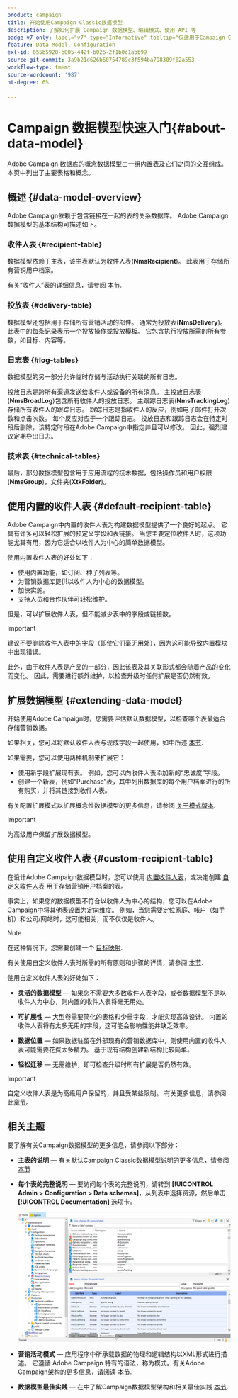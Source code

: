 ```yaml
---
product: campaign
title: 开始使用Campaign Classic数据模型
description: 了解如何扩展 Campaign 数据模型、编辑模式、使用 API 等
badge-v7-only: label="v7" type="Informative" tooltip="仅适用于Campaign Classicv7"
feature: Data Model, Configuration
exl-id: 655b5928-b005-442f-b026-2f1b0c1abb99
source-git-commit: 3a9b21d626b60754789c3f594ba798309f62a553
workflow-type: tm+mt
source-wordcount: '987'
ht-degree: 6%

---
```


# Campaign 数据模型快速入门{#about-data-model}

Adobe Campaign 数据库的概念数据模型由一组内置表及它们之间的交互组成。本页中列出了主要表格和概念。

## 概述 {#data-model-overview}

Adobe Campaign依赖于包含链接在一起的表的关系数据库。 Adobe Campaign数据模型的基本结构可描述如下。

### 收件人表 {#recipient-table}

数据模型依赖于主表，该主表默认为收件人表(**NmsRecipient**)。 此表用于存储所有营销用户档案。

有关“收件人”表的详细信息，请参阅 [本节](#default-recipient-table).

### 投放表 {#delivery-table}

数据模型还包括用于存储所有营销活动的部件。 通常为投放表(**NmsDelivery**)。 此表中的每条记录表示一个投放操作或投放模板。 它包含执行投放所需的所有参数，如目标、内容等。

### 日志表 {#log-tables}

数据模型的另一部分允许临时存储与活动执行关联的所有日志。

投放日志是跨所有渠道发送给收件人或设备的所有消息。 主投放日志表(**NmsBroadLog**)包含所有收件人的投放日志。
主跟踪日志表(**NmsTrackingLog**)存储所有收件人的跟踪日志。 跟踪日志是指收件人的反应，例如电子邮件打开次数和点击次数。 每个反应对应于一个跟踪日志。
投放日志和跟踪日志会在特定时段后删除，该特定时段在Adobe Campaign中指定并且可以修改。 因此，强烈建议定期导出日志。

### 技术表 {#technical-tables}

最后，部分数据模型包含用于应用流程的技术数据，包括操作员和用户权限(**NmsGroup**)，文件夹(**XtkFolder**)。

## 使用内置的收件人表 {#default-recipient-table}

Adobe Campaign中内置的收件人表为构建数据模型提供了一个良好的起点。 它具有许多可以轻松扩展的预定义字段和表链接。 当您主要定位收件人时，这项功能尤其有用，因为它适合以收件人为中心的简单数据模型。

使用内置收件人表的好处如下：

* 使用内置功能，如订阅、种子列表等。
* 为营销数据库提供以收件人为中心的数据模型。
* 加快实施。
* 支持人员和合作伙伴可轻松维护。

但是，可以扩展收件人表，但不能减少表中的字段或链接数。

>[!IMPORTANT]
>
>建议不要删除收件人表中的字段（即使它们毫无用处），因为这可能导致内置模块中出现错误。

此外，由于收件人表是产品的一部分，因此该表及其关联形式都会随着产品的变化而变化。 因此，需要进行额外维护，以检查升级时任何扩展是否仍然有效。

## 扩展数据模型 {#extending-data-model}

开始使用Adobe Campaign时，您需要评估默认数据模型，以检查哪个表最适合存储营销数据。

如果相关，您可以将默认收件人表与现成字段一起使用，如中所述 [本节](#default-recipient-table).

如果需要，您可以使用两种机制来扩展它：

* 使用新字段扩展现有表。 例如，您可以向收件人表添加新的“忠诚度”字段。
* 创建一个新表，例如“Purchase”表，其中列出数据库的每个用户档案进行的所有购买，并将其链接到收件人表。

有关配置扩展模式以扩展概念性数据模型的更多信息，请参阅 [关于模式版本](../../configuration/using/about-schema-edition.md).

>[!IMPORTANT]
>
>为高级用户保留扩展数据模型。

## 使用自定义收件人表 {#custom-recipient-table}

在设计Adobe Campaign数据模型时，您可以使用 [内置收件人表](#default-recipient-table)，或决定创建 [自定义收件人表](../../configuration/using/about-custom-recipient-table.md) 用于存储营销用户档案的表。

事实上，如果您的数据模型不符合以收件人为中心的结构，您可以在Adobe Campaign中将其他表设置为定向维度。 例如，当您需要定位家庭、帐户（如手机）和公司/网站时，这可能相关，而不仅仅是收件人。

>[!NOTE]
>
>在这种情况下，您需要创建一个 [目标映射](../../configuration/using/target-mapping.md).

有关使用自定义收件人表时所需的所有原则和步骤的详情，请参阅 [本节](../../configuration/using/about-custom-recipient-table.md).

使用自定义收件人表的好处如下：

* **灵活的数据模型**  — 如果您不需要大多数收件人表字段，或者数据模型不是以收件人为中心，则内置的收件人表将毫无用处。

* **可扩展性**  — 大型卷需要简化的表格和少量字段，才能实现高效设计。 内置的收件人表将有太多无用的字段，这可能会影响性能并缺乏效率。

* **数据位置**  — 如果数据驻留在外部现有的营销数据库中，则使用内置的收件人表可能需要花费太多精力。 基于现有结构创建新结构比较简单。

* **轻松迁移**  — 无需维护，即可检查升级时所有扩展是否仍然有效。

>[!IMPORTANT]
>
>自定义收件人表是为高级用户保留的，并且受某些限制。 有关更多信息，请参阅[此章节](../../configuration/using/about-custom-recipient-table.md)。

## 相关主题

要了解有关Campaign数据模型的更多信息，请参阅以下部分：

* **主表的说明**  — 有关默认Campaign Classic数据模型说明的更多信息，请参阅 [本节](../../configuration/using/data-model-description.md).

* **每个表的完整说明**  — 要访问每个表的完整说明，请转到 **[!UICONTROL Admin > Configuration > Data schemas]**，从列表中选择资源，然后单击 **[!UICONTROL Documentation]** 选项卡。

  ![](assets/data-model_documentation-tab.png)


* **营销活动模式**  — 应用程序中所承载数据的物理和逻辑结构以XML形式进行描述。 它遵循 Adobe Campaign 特有的语法，称为模式。有关Adobe Campaign架构的更多信息，请阅读 [本节](../../configuration/using/about-schema-reference.md).

* **数据模型最佳实践**  — 在中了解Campaign数据模型架构和相关最佳实践 [本节](../../configuration/using/data-model-best-practices.md#data-model-architecture).

